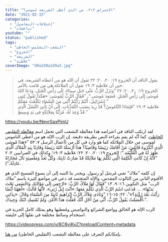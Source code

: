 ```yaml
---
title: "الإعتراض ٢١٣، من الذي أعطى الشريعة لموسى؟"
date: "2021-02-15"
categories: 
  - "إختلافات-التفاصيل"
  - "تناقضات"
youtube: ""
status: "published"
tags: 
  - "التشعب-التقليص-الخاطئ"
  - "الخروج"
  - "الشريعة"
  - "غلاطية"
coverImage: "d9a2d9a1d9a3.jpg"
---
```


> يقول الناقد أن الخروج ١٩: ٢٠، ٢٠: ٢٢ تقول أن الله هو من أعطاه الشريعة، في حين أن غلاطية ٣: ١٩ تقول أن الملائكة هي من قامت بالأمر.  
> الخروج ١٩: ٢٠، ٢٠: ٢٢ ”وَنَزَلَ الرَّبُّ عَلَى جَبَلِ سِينَاءَ، إِلَى رَأْسِ الْجَبَلِ، وَدَعَا اللهُ مُوسَى إِلَى رَأْسِ الْجَبَلِ. فَصَعِدَ مُوسَى.“، ”فَقَالَ الرَّبُّ لِمُوسَى: «هكَذَا تَقُولُ لِبَنِي إِسْرَائِيلَ: أَنْتُمْ رَأَيْتُمْ أَنَّنِي مِنَ السَّمَاءِ تَكَلَّمْتُ مَعَكُمْ.“  
> غلاطية ٣: ١٩ ”فَلِمَاذَا النَّامُوسُ؟ قَدْ زِيدَ بِسَبَبِ التَّعَدِّيَاتِ، إِلَى أَنْ يَأْتِيَ النَّسْلُ الَّذِي قَدْ وُعِدَ لَهُ، مُرَتَّبًا بِمَلاَئِكَةٍ فِي يَدِ وَسِيطٍ.“

https://youtu.be/NeyrSaxPimU

لقد ارتكب الناقد في اعتراضه هذا مغالطة التشعب التي تحمل اسم [مغالطة التقليص الخاطئ](https://reasonofhope.com/2019/07/25/bifurcation/)، كما أنَّه لم يقم بقراءة النص بطريقة دقيقة. إن الرب الإله هو من أعطى الناموس لموسى من خلال الملائكة كما هو وارد في كل من (أعمال الرسل ٧: ٥٣ ”«هذَا مُوسَى الَّذِي أَنْكَرُوهُ قَائِلِينَ: مَنْ أَقَامَكَ رَئِيسًا وَقَاضِيًا؟ هذَا أَرْسَلَهُ اللهُ رَئِيسًا وَفَادِيًا بِيَدِ الْمَلاَكِ الَّذِي ظَهَرَ لَهُ فِي الْعُلَّيْقَةِ.“؛ الخروج ١٩: ٢٠، ٢٠: ٢٢؛ غلاطية ٣: ١٩؛ وكذلك في العبرانيين ٢: ٢ ”لأَنَّهُ إِنْ كَانَتِ الْكَلِمَةُ الَّتِي تَكَلَّمَ بِهَا مَلاَئِكَةٌ قَدْ صَارَتْ ثَابِتَةً، وَكُلُّ تَعَدٍّ وَمَعْصِيَةٍ نَالَ مُجَازَاةً عَادِلَةً،“).

إن كلمة ”ملاك“ تعني مُرسَل أو رسول. ويجدر بنا التنبه إلى أن يسوع المسيح الذي هو الأقنوم الثاني من الثالوث المقدس، والإله المتجسد قد دعي في مواضع كثيرة باسم ”ملاك الرب“ مثل التكوين ١٦: ٩، ١٣ ”فَقَالَ لَهَا مَلاَكُ الرَّبِّ: «ارْجِعِي إِلَى مَوْلاَتِكِ وَاخْضَعِي تَحْتَ يَدَيْهَا». … فَدَعَتِ اسْمَ الرَّبِّ الَّذِي تَكَلَّمَ مَعَهَا: «أَنْتَ إِيلُ رُئِي». لأَنَّهَا قَالَتْ: «أَههُنَا أَيْضًا رَأَيْتُ بَعْدَ رُؤْيَةٍ؟»“، ٢٢: ١٥-١٦ ”وَنَادَى مَلاَكُ الرَّبِّ إِبْرَاهِيمَ ثَانِيَةً مِنَ السَّمَاءِ وَقَالَ: «بِذَاتِي أَقْسَمْتُ يَقُولُ الرَّبُّ، أَنِّي مِنْ أَجْلِ أَنَّكَ فَعَلْتَ هذَا الأَمْرَ، وَلَمْ تُمْسِكِ ابْنَكَ وَحِيدَكَ،“.

الرب الإله هو الخالق وواضع الشرائع والنواميس ومُعطيها وهو يمتلك كامل الحرية في استخدام وسائط مختلفة في نقلها إلى خليقته.

https://videopress.com/v/8C8yiKvZ?preloadContent=metadata

بإمكانكم التعرف على مغالطة التشعب (التقليص الخاطئ) [من هنا](https://reasonofhope.com/2019/07/25/bifurcation/).
